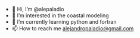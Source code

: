 - 👋 Hi, I’m @alepaladio
- 👀 I’m interested in the coastal modeling
- 🌱 I’m currently learning python and fortran
- 📫 How to reach me alejandropaladio@gmail.com

<!---
alepaladio/alepaladio is a ✨ special ✨ repository because its `README.md` (this file) appears on your GitHub profile.
You can click the Preview link to take a look at your changes.
--->
